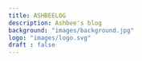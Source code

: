 ```yaml
---
title: ASHBEELOG
description: Ashbee's blog
background: "images/background.jpg"
logo: "images/logo.svg"
draft : false
---
```

